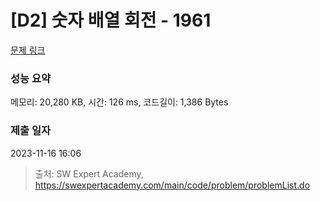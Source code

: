 # [D2] 숫자 배열 회전 - 1961 

[문제 링크](https://swexpertacademy.com/main/code/problem/problemDetail.do?contestProbId=AV5Pq-OKAVYDFAUq) 

### 성능 요약

메모리: 20,280 KB, 시간: 126 ms, 코드길이: 1,386 Bytes

### 제출 일자

2023-11-16 16:06



> 출처: SW Expert Academy, https://swexpertacademy.com/main/code/problem/problemList.do